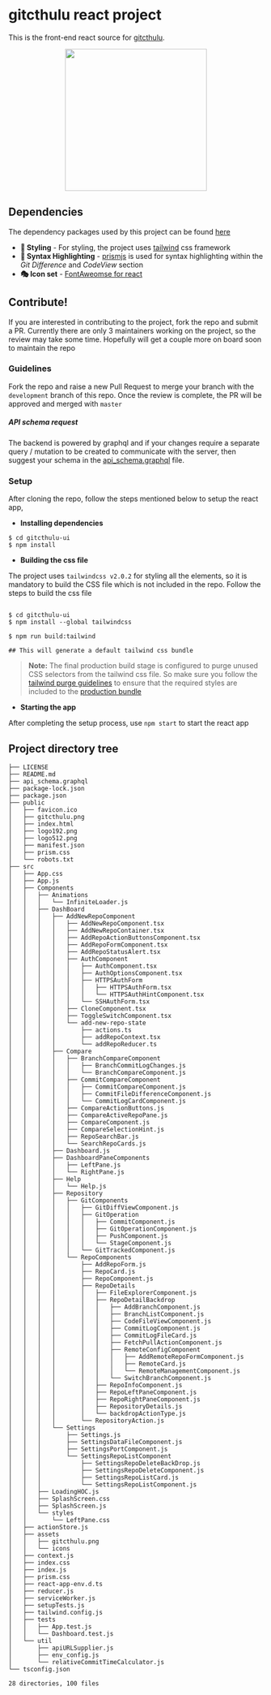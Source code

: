 # gitcthulu react project
This is the front-end react source for [gitcthulu](https://github.com/neel1996/gitcthulu).

<p align="center">
    <img src="https://user-images.githubusercontent.com/47709856/87220396-e72df380-c380-11ea-9b2b-e156402842bb.png" width="280">
</p>

## Dependencies

The dependency packages used by this project can be found [here](https://github.com/neel1996/gitcthulu-ui/network/dependencies)

- **🎨 Styling** - For styling, the project uses [tailwind](https://github.com/tailwindlabs/tailwindcss) css framework 
- **📑 Syntax Highlighting** - [prismjs](https://github.com/PrismJS/prism) is used for syntax highlighting within the *Git Difference* and *CodeView* section
- **🎭 Icon set** - [FontAweomse for react](https://github.com/FortAwesome/Font-Awesome)

## Contribute!

If you are interested in contributing to the project, fork the repo and submit a PR. Currently there are only 3 maintainers working on the project, so the review may take some time. Hopefully will get a couple more on board soon to maintain the repo

### Guidelines 

Fork the repo and raise a new Pull Request to merge your branch with the `development` branch of this repo. Once the review is complete, the PR will be approved and merged with `master`

##### API schema request

The backend is powered by graphql and if your changes require a separate query / mutation to be created to communicate with the server, then suggest
your schema in the [api_schema.graphql](api_schema.graphql) file.
### Setup

After cloning the repo, follow the steps mentioned below to setup the react app,

- **Installing dependencies**

``` shell
$ cd gitcthulu-ui
$ npm install
```

- **Building the css file**

The project uses `tailwindcss v2.0.2` for styling all the elements, so it is mandatory to build the CSS file which is not included in the repo. Follow the steps to build the css file

``` shell

$ cd gitcthulu-ui
$ npm install --global tailwindcss 

$ npm run build:tailwind

## This will generate a default tailwind css bundle

```

> **Note:** The final production build stage is configured to purge unused CSS selectors from the tailwind css file. So make sure you follow the [tailwind purge guidelines](https://tailwindcss.com/docs/controlling-file-size#writing-purgeable-html:~:text=Don't%20use%20string%20concatenation%20to%20create%20class%20names) to ensure that the required styles are included to the [production bundle](https://github.com/neel1996/gitcthulu)

- **Starting the app**

After completing the setup process, use `npm start` to start the react app


## Project directory tree

``` shell
├── LICENSE
├── README.md
├── api_schema.graphql
├── package-lock.json
├── package.json
├── public
│   ├── favicon.ico
│   ├── gitcthulu.png
│   ├── index.html
│   ├── logo192.png
│   ├── logo512.png
│   ├── manifest.json
│   ├── prism.css
│   └── robots.txt
├── src
│   ├── App.css
│   ├── App.js
│   ├── Components
│   │   ├── Animations
│   │   │   └── InfiniteLoader.js
│   │   ├── DashBoard
│   │   │   ├── AddNewRepoComponent
│   │   │   │   ├── AddNewRepoComponent.tsx
│   │   │   │   ├── AddNewRepoContainer.tsx
│   │   │   │   ├── AddRepoActionButtonsComponent.tsx
│   │   │   │   ├── AddRepoFormComponent.tsx
│   │   │   │   ├── AddRepoStatusAlert.tsx
│   │   │   │   ├── AuthComponent
│   │   │   │   │   ├── AuthComponent.tsx
│   │   │   │   │   ├── AuthOptionsComponent.tsx
│   │   │   │   │   ├── HTTPSAuthForm
│   │   │   │   │   │   ├── HTTPSAuthForm.tsx
│   │   │   │   │   │   └── HTTPSAuthHintComponent.tsx
│   │   │   │   │   └── SSHAuthForm.tsx
│   │   │   │   ├── CloneComponent.tsx
│   │   │   │   ├── ToggleSwitchComponent.tsx
│   │   │   │   └── add-new-repo-state
│   │   │   │       ├── actions.ts
│   │   │   │       ├── addRepoContext.tsx
│   │   │   │       └── addRepoReducer.ts
│   │   │   ├── Compare
│   │   │   │   ├── BranchCompareComponent
│   │   │   │   │   ├── BranchCommitLogChanges.js
│   │   │   │   │   └── BranchCompareComponent.js
│   │   │   │   ├── CommitCompareComponent
│   │   │   │   │   ├── CommitCompareComponent.js
│   │   │   │   │   ├── CommitFileDifferenceComponent.js
│   │   │   │   │   └── CommitLogCardComponent.js
│   │   │   │   ├── CompareActionButtons.js
│   │   │   │   ├── CompareActiveRepoPane.js
│   │   │   │   ├── CompareComponent.js
│   │   │   │   ├── CompareSelectionHint.js
│   │   │   │   ├── RepoSearchBar.js
│   │   │   │   └── SearchRepoCards.js
│   │   │   ├── Dashboard.js
│   │   │   ├── DashboardPaneComponents
│   │   │   │   ├── LeftPane.js
│   │   │   │   └── RightPane.js
│   │   │   ├── Help
│   │   │   │   └── Help.js
│   │   │   ├── Repository
│   │   │   │   ├── GitComponents
│   │   │   │   │   ├── GitDiffViewComponent.js
│   │   │   │   │   ├── GitOperation
│   │   │   │   │   │   ├── CommitComponent.js
│   │   │   │   │   │   ├── GitOperationComponent.js
│   │   │   │   │   │   ├── PushComponent.js
│   │   │   │   │   │   └── StageComponent.js
│   │   │   │   │   └── GitTrackedComponent.js
│   │   │   │   └── RepoComponents
│   │   │   │       ├── AddRepoForm.js
│   │   │   │       ├── RepoCard.js
│   │   │   │       ├── RepoComponent.js
│   │   │   │       ├── RepoDetails
│   │   │   │       │   ├── FileExplorerComponent.js
│   │   │   │       │   ├── RepoDetailBackdrop
│   │   │   │       │   │   ├── AddBranchComponent.js
│   │   │   │       │   │   ├── BranchListComponent.js
│   │   │   │       │   │   ├── CodeFileViewComponent.js
│   │   │   │       │   │   ├── CommitLogComponent.js
│   │   │   │       │   │   ├── CommitLogFileCard.js
│   │   │   │       │   │   ├── FetchPullActionComponent.js
│   │   │   │       │   │   ├── RemoteConfigComponent
│   │   │   │       │   │   │   ├── AddRemoteRepoFormComponent.js
│   │   │   │       │   │   │   ├── RemoteCard.js
│   │   │   │       │   │   │   └── RemoteManagementComponent.js
│   │   │   │       │   │   └── SwitchBranchComponent.js
│   │   │   │       │   ├── RepoInfoComponent.js
│   │   │   │       │   ├── RepoLeftPaneComponent.js
│   │   │   │       │   ├── RepoRightPaneComponent.js
│   │   │   │       │   ├── RepositoryDetails.js
│   │   │   │       │   └── backdropActionType.js
│   │   │   │       └── RepositoryAction.js
│   │   │   └── Settings
│   │   │       ├── Settings.js
│   │   │       ├── SettingsDataFileComponent.js
│   │   │       ├── SettingsPortComponent.js
│   │   │       └── SettingsRepoListComponent
│   │   │           ├── SettingsRepoDeleteBackDrop.js
│   │   │           ├── SettingsRepoDeleteComponent.js
│   │   │           ├── SettingsRepoListCard.js
│   │   │           └── SettingsRepoListComponent.js
│   │   ├── LoadingHOC.js
│   │   ├── SplashScreen.css
│   │   ├── SplashScreen.js
│   │   └── styles
│   │       └── LeftPane.css
│   ├── actionStore.js
│   ├── assets
│   │   ├── gitcthulu.png
│   │   └── icons
│   ├── context.js
│   ├── index.css
│   ├── index.js
│   ├── prism.css
│   ├── react-app-env.d.ts
│   ├── reducer.js
│   ├── serviceWorker.js
│   ├── setupTests.js
│   ├── tailwind.config.js
│   ├── tests
│   │   ├── App.test.js
│   │   └── Dashboard.test.js
│   └── util
│       ├── apiURLSupplier.js
│       ├── env_config.js
│       └── relativeCommitTimeCalculator.js
└── tsconfig.json

28 directories, 100 files
```

